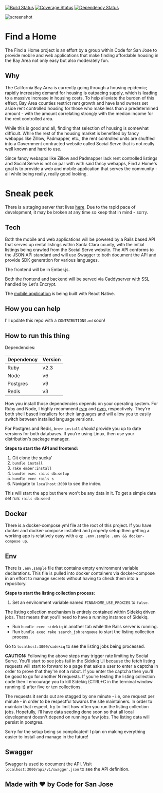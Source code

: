 [![Build Status](https://circleci.com/gh/codeforsanjose/findahome.svg?style=shield&circle-token=5a95972fe528dc71c30b62f64f85ba895f260ef8)](https://circleci.com/gh/codeforsanjose/findahome.svg?style=shield&circle-token=5a95972fe528dc71c30b62f64f85ba895f260ef8)
[![Coverage Status](https://coveralls.io/repos/github/codeforsanjose/findahome/badge.svg?branch=development)](https://coveralls.io/github/codeforsanjose/findahome?branch=development)
[![Dependency Status](https://gemnasium.com/badges/github.com/codeforsanjose/findahome.svg)](https://gemnasium.com/github.com/codeforsanjose/findahome)

![screenshot](http://i.imgur.com/AaVd6VY.png)

# Find a Home

The Find a Home project is an effort by a group within Code for San Jose to provide mobile and web applications that make finding affordable housing in the Bay Area not only easy but also moderately fun.

## Why

The California Bay Area is currently going through a housing epidemic; rapidly increasing demand for housing is outpacing supply, which is leading to a massive increase in housing costs. To help alleviate the burden of this effect, Bay Area counties restrict rent growth and have land owners set aside rent controlled housing for those who make less than a predetermined amount - with the amount correlating strongly with the median income for the rent controlled area.

While this is good and all, finding that selection of housing is somewhat difficult. While the rest of the housing market is benefited by fancy webapps like Zillow, Padmapper, etc., the rent controlled units are shuffled into a Government contracted website called Social Serve that is not really well known and hard to use.

Since fancy webapps like Zillow and Padmapper lack rent controlled listings and Social Serve is not on par with with said fancy webapps, Find a Home's goal is to provide a web and mobile application that serves the community - all while being really, really good looking.

# Sneak peek

There is a staging server that lives [here](http://199.245.57.129/). Due to the rapid pace of development, it may be broken at any time so keep that in mind - sorry.

## Tech

Both the mobile and web applications will be powered by a Rails based API that serves up rental listings within Santa Clara county, with the initial listings being crawled from the Social Serve website. The API conforms to the JSON:API standard and will use Swagger to both document the API and provide SDK generation for various languages.

The frontend will be in Ember.js.

Both the frontend and backend will be served via Caddyserver with SSL handled by Let's Encrypt.

The [mobile application](https://github.com/codeforsanjose/findahomeMobile) is being built with React Native.

## How you can help

I'll update this repo with a `CONTRIBUTIONS.md` soon!

## How to run this thing

Dependencies:

| Dependency | Version |
|------------|---------|
| Ruby       | v2.3    |
| Node       | v6      |
| Postgres   | v9      |
| Redis      | v3      |

How you install those dependencies depends on your operating system. For Ruby and Node, I highly recommend [rvm](https://rvm.io/) and [nvm](https://github.com/creationix/nvm), respectively. They're both shell based installers for their languages and will allow you to easily switch between installed language versions.

For Postgres and Redis, `brew install` *should* provide you up to date versions for both databases. If you're using Linux, then use your distribution's package manager.

**Steps to start the API and frontend:**

1. Git clone the sucka'
2. `bundle install`
4. `rake ember:install`
5. `bundle exec rails db:setup`
6. `bundle exec rails s`
7. Navigate to `localhost:3000` to see the index.

This will start the app but there won't be any data in it. To get a simple data set run: `rails db:seed`

## Docker

There is a docker-compose.yml file at the root of this project. If you have docker and docker-compose installed and properly setup then getting a working app is relatively easy with a `cp .env.sample .env && docker-compose up`.

## Env

There is `.env.sample` file that contains empty environment variable declarations. This file is pulled into docker containers via docker-compose in an effort to manage secrets without having to check them into a repository.

**Steps to start the listing collection process:**

1. Set an environment variable named `FINDAHOME_USE_PROXIES` to `false`.

The listing collection mechanism is entirely contained within Sidekiq driven jobs. That means that you'll need to have a running instance of Sidekiq.

* Run `bundle exec sidekiq` in another tab while the Rails server is running.
* Run `bundle exec rake search_job:enqueue` to start the listing collection process.

Go to `localhost:3000/sidekiq` to see the listing jobs being processed.

**CAUTION:** Following the above steps may trigger rate limiting by Social Serve. You'll start to see jobs fail in the Sidekiq UI because the fetch listing requests will start to forward to a page that asks a user to enter a captcha in order to prove that they're not a robot. If you enter the captcha then you'll be good to go for another N requests. If you're testing the listing collection code then I encourage you to kill Sidekiq (CTRL+C in the terminal window running it) after five or ten collections.

The requests it sends out are stagged by one minute - i.e, one request per minute - in order to be respectful towards the site maintainers. In order to maintain that respect, try to limit how often you run the listing collection jobs. Hopefully, I'll have data seeding done soon so that all local development doesn't depend on running a few jobs. The listing data will persist in postgres.

Sorry for the setup being so complicated! I plan on making everything easier to install and manage in the future!

## Swagger

Swagger is used to document the API. Visit `localhost:3000/api/v1/swagger.json` to see the API definition.

Made with :heart: by Code for San Jose
---
